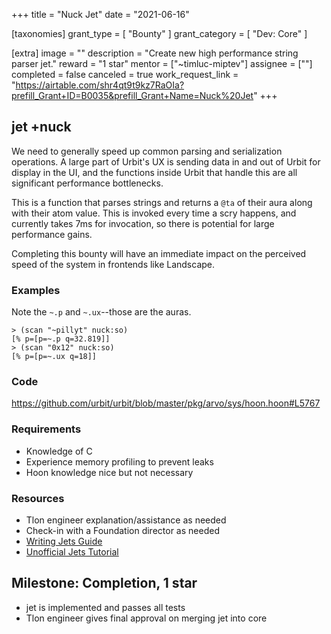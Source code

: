 +++
title = "Nuck Jet"
date = "2021-06-16"

[taxonomies]
grant_type = [ "Bounty" ]
grant_category = [ "Dev: Core" ]

[extra]
image = ""
description = "Create new high performance string parser jet."
reward = "1 star"
mentor = ["~timluc-miptev"]
assignee = [""]
completed = false
canceled = true
work_request_link = "https://airtable.com/shr4qt9t9kz7RaOIa?prefill_Grant+ID=B0035&prefill_Grant+Name=Nuck%20Jet"
+++

## jet +nuck

We need to generally speed up common parsing and serialization operations. A large part of Urbit's UX is sending data in and out of Urbit for display in the UI, and the functions inside Urbit that handle this are all significant performance bottlenecks.

This is a function that parses strings and returns a `@ta` of their aura along with their atom value. This is invoked every time a scry happens, and currently takes 7ms for invocation, so there is potential for large performance gains.

Completing this bounty will have an immediate impact on the perceived speed of the system in frontends like Landscape.

### Examples

Note the `~.p` and `~.ux`--those are the auras.

```
> (scan "~pillyt" nuck:so)
[% p=[p=~.p q=32.819]]
> (scan "0x12" nuck:so)
[% p=[p=~.ux q=18]]
```

### Code

https://github.com/urbit/urbit/blob/master/pkg/arvo/sys/hoon.hoon#L5767

### Requirements

- Knowledge of C
- Experience memory profiling to prevent leaks
- Hoon knowledge nice but not necessary

### Resources

- Tlon engineer explanation/assistance as needed
- Check-in with a Foundation director as needed
- [Writing Jets Guide](https://urbit.org/docs/vere/jetting/)
- [Unofficial Jets Tutorial](https://gist.github.com/sigilante/3f9d13423a48a3d71041c938691d1f33)

## Milestone: Completion, 1 star

- jet is implemented and passes all tests
- Tlon engineer gives final approval on merging jet into core
